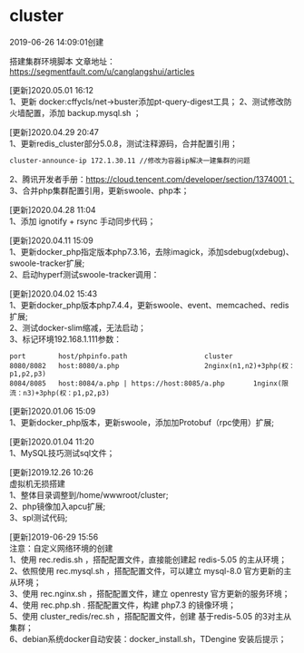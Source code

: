 # cluster
2019-06-26 14:09:01创建  
  
搭建集群环境脚本
文章地址：https://segmentfault.com/u/canglangshui/articles 


[更新]2020.05.01 16:12  
1、更新 docker:cffycls/net->buster添加pt-query-digest工具；
2、测试修改防火墙配置，添加 backup.mysql.sh ；

[更新]2020.04.29 20:47  
1、更新redis_cluster部分5.0.8，测试注释源码，合并配置引用；
```markdown
cluster-announce-ip 172.1.30.11 //修改为容器ip解决一建集群的问题
```
2、腾讯开发者手册：https://cloud.tencent.com/developer/section/1374001；  
3、合并php集群配置引用，更新swoole、php本；

[更新]2020.04.28 11:04  
1、添加 ignotify + rsync 手动同步代码；

[更新]2020.04.11 15:09  
1、更新docker_php指定版本php7.3.16，去除imagick，添加sdebug(xdebug)、swoole-tracker扩展;  
2、启动hyperf测试swoole-tracker调用：  

[更新]2020.04.02 15:43  
1、更新docker_php版本php7.4.4，更新swoole、event、memcached、redis扩展;  
2、测试docker-slim缩减，无法启动；  
3、标记环境192.168.1.111参数：  

```
port       	host/phpinfo.path 					cluster
8080/8082 	host:8080/a.php 					2nginx(n1,n2)+3php(权：p1,p2,p3)
8084/8085 	host:8084/a.php | https://host:8085/a.php 		1nginx(限流：n3)+3php(权：p1,p2,p3)
```

[更新]2020.01.06 15:09  
1、更新docker_php版本，更新swoole，添加加Protobuf（rpc使用）扩展;

[更新]2020.01.04 11:20  
1、MySQL技巧测试sql文件；  

[更新]2019.12.26 10:26  
虚拟机无损搭建  
1、整体目录调整到/home/wwwroot/cluster;  
2、php镜像加入apcu扩展;  
3、spl测试代码;   

[更新]2019-06-29 15:56  
注意：自定义网络环境的创建  
1、使用 rec.redis.sh ，搭配配置文件，直接能创建起 redis-5.05 的主从环境；  
2、依照使用 rec.mysql.sh ，搭配配置文件，可以建立 mysql-8.0 官方更新的主从环境；  
3、使用 rec.nginx.sh ，搭配配置文件，建立 openresty 官方更新的服务环境；  
4、使用 rec.php.sh . 搭配配置文件，构建 php7.3 的镜像环境；  
5、使用 cluster_redis/rec.sh ，搭配配置文件，创建 基于redis-5.05 的3对主从集群；  
6、debian系统docker自动安装：docker_install.sh，TDengine 安装后提示； 


